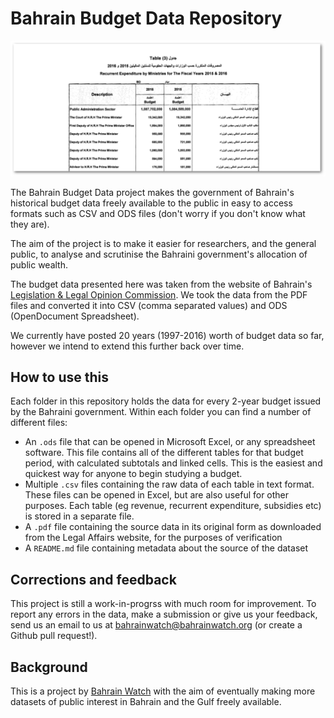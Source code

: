 # Bahrain Budget Data Repository
![header](header.png)

The Bahrain Budget Data project makes the government of Bahrain's historical budget data freely available to the public in easy to access formats such as CSV and ODS files (don't worry if you don't know what they are).

The aim of the project is to make it easier for researchers, and the general public, to analyse and scrutinise the Bahraini government's allocation of public wealth.

The budget data presented here was taken from the website of Bahrain's [Legislation & Legal Opinion Commission](http://legalaffairs.gov.bh/). We took the data from the PDF files and converted it into CSV (comma separated values) and ODS (OpenDocument Spreadsheet).

We currently have posted 20 years (1997-2016) worth of budget data so far, however we intend to extend this further back over time.

## How to use this
Each folder in this repository holds the data for every 2-year budget issued by the Bahraini government. Within each folder you can find a number of different files:

* An `.ods` file that can be opened in Microsoft Excel, or any spreadsheet software. This file contains all of the different tables for that budget period, with calculated subtotals and linked cells. This is the easiest and quickest way for anyone to begin studying a budget.
* Multiple `.csv` files containing the raw data of each table in text format. These files can be opened in Excel, but are also useful for other purposes. Each table (eg revenue, recurrent expenditure, subsidies etc) is stored in a separate file.
* A `.pdf` file containing the source data in its original form as downloaded from the Legal Affairs website, for the purposes of verification
* A `README.md` file containing metadata about the source of the dataset

## Corrections and feedback
This project is still a work-in-progrss with much room for improvement. To report any errors in the data, make a submission or give us your feedback, send us an email to us at <bahrainwatch@bahrainwatch.org> (or create a Github pull request!).

## Background
This is a project by [Bahrain Watch](https://bahrainwatch.org) with the aim of eventually making more datasets of public interest in Bahrain and the Gulf freely available.
